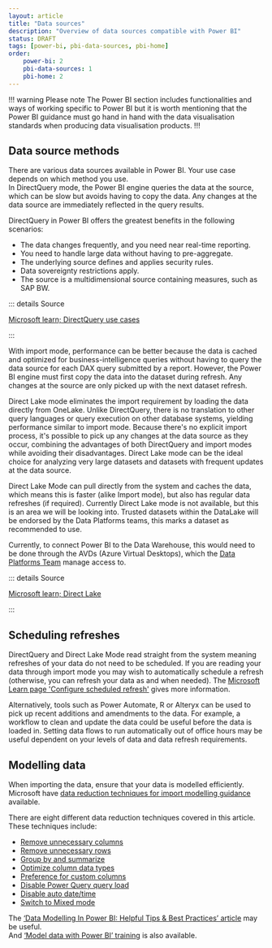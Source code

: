 ```yaml
---
layout: article
title: "Data sources"
description: "Overview of data sources compatible with Power BI"
status: DRAFT
tags: [power-bi, pbi-data-sources, pbi-home]
order:
    power-bi: 2
    pbi-data-sources: 1
    pbi-home: 2
---
```

!!! warning Please note
The Power BI section includes functionalities and ways of working specific to Power BI but it is worth mentioning that the Power BI guidance must go hand in hand with the data visualisation standards when producing data visualisation products.
!!! 
  

## Data source methods  
  
There are various data sources available in Power BI. Your use case depends on which method you use.  
In DirectQuery mode, the Power BI engine queries the data at the source, which can be slow but avoids having to copy the data. Any changes at the data source are immediately reflected in the query results.  
  
DirectQuery in Power BI offers the greatest benefits in the following scenarios:  
- The data changes frequently, and you need near real-time reporting.
- You need to handle large data without having to pre-aggregate.
- The underlying source defines and applies security rules.
- Data sovereignty restrictions apply.
- The source is a multidimensional source containing measures, such as SAP BW.  
  
::: details Source
 
[Microsoft learn; DirectQuery use cases][source 1]

:::    

With import mode, performance can be better because the data is cached and optimized for business-intelligence queries without having to query the data source for each DAX query submitted by a report. However, the Power BI engine must first copy the data into the dataset during refresh. Any changes at the source are only picked up with the next dataset refresh.  

Direct Lake mode eliminates the import requirement by loading the data directly from OneLake. Unlike DirectQuery, there is no translation to other query languages or query execution on other database systems, yielding performance similar to import mode. Because there's no explicit import process, it's possible to pick up any changes at the data source as they occur, combining the advantages of both DirectQuery and import modes while avoiding their disadvantages. Direct Lake mode can be the ideal choice for analyzing very large datasets and datasets with frequent updates at the data source.  

Direct Lake Mode can pull directly from the system and caches the data, which means this is faster (alike Import mode), but also has regular data refreshes (if required). Currently Direct Lake mode is not available, but this is an area we will be looking into. Trusted datasets within the DataLake will be endorsed by the Data Platforms teams, this marks a dataset as recommended to use.  

Currently, to connect Power BI to the Data Warehouse, this would need to be done through the AVDs (Azure Virtual Desktops), which the [Data Platforms Team][DPT] manage access to.  

::: details Source
 
[Microsoft learn; Direct Lake][source 2]

::: 



## Scheduling refreshes  

DirectQuery and Direct Lake Mode read straight from the system meaning refreshes of your data do not need to be scheduled. If you are reading your data through import mode you may wish to automatically schedule a refresh (otherwise, you can refresh your data as and when needed). The [Microsoft Learn page 'Configure scheduled refresh'][source 3] gives more information.  
  
Alternatively, tools such as Power Automate, R or Alteryx can be used to pick up recent additions and amendments to the data. For example, a workflow to clean and update the data could be useful before the data is loaded in. Setting data flows to run automatically out of office hours may be useful dependent on your levels of data and data refresh requirements.  
  
  
## Modelling data  
  
When importing the data, ensure that your data is modelled efficiently.  
Microsoft have [data reduction techniques for import modelling guidance][source 4] available.  

  
There are eight different data reduction techniques covered in this article. These techniques include:
- [Remove unnecessary columns][source 5]
- [Remove unnecessary rows][source 6]
- [Group by and summarize][source 7]
- [Optimize column data types][source 8]
- [Preference for custom columns][source 9]
- [Disable Power Query query load][source 10]
- [Disable auto date/time][source 11]
- [Switch to Mixed mode][source 12]  
  
The [‘Data Modelling In Power BI: Helpful Tips & Best Practices’ article][source 14] may be useful.  
And [‘Model data with Power BI’ training][source 13] is also available.    




  
[source 1]: https://learn.microsoft.com/en-us/power-bi/connect-data/desktop-directquery-about#directquery-use-cases
[source 2]: https://learn.microsoft.com/en-us/power-bi/enterprise/directlake-overview
[DPT]: https://nhsbsauk.sharepoint.com/sites/DAI_DataWarehouse/SitePages/Our-Team(1).aspx
[source 3]: https://learn.microsoft.com/en-us/power-bi/connect-data/refresh-scheduled-refresh
[source 4]: https://learn.microsoft.com/en-us/power-bi/guidance/import-modeling-data-reduction
[source 5]: https://learn.microsoft.com/en-us/power-bi/guidance/import-modeling-data-reduction#remove-unnecessary-columns
[source 6]: https://learn.microsoft.com/en-us/power-bi/guidance/import-modeling-data-reduction#remove-unnecessary-rows
[source 7]: https://learn.microsoft.com/en-us/power-bi/guidance/import-modeling-data-reduction#group-by-and-summarize
[source 8]: https://learn.microsoft.com/en-us/power-bi/guidance/import-modeling-data-reduction#optimize-column-data-types
[source 9]: https://learn.microsoft.com/en-us/power-bi/guidance/import-modeling-data-reduction#preference-for-custom-columns
[source 10]: https://learn.microsoft.com/en-us/power-bi/guidance/import-modeling-data-reduction#disable-power-query-query-load
[source 11]: https://learn.microsoft.com/en-us/power-bi/guidance/import-modeling-data-reduction#disable-auto-datetime
[source 12]: https://learn.microsoft.com/en-us/power-bi/guidance/import-modeling-data-reduction#switch-to-mixed-mode  
[source 13]: https://learn.microsoft.com/en-us/training/paths/model-data-power-bi/
[source 14]: https://community.fabric.microsoft.com/t5/Community-Blog/Data-Modelling-In-Power-BI-Helpful-Tips-amp-Best-Practices/ba-p/1977956